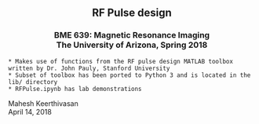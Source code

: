 <h2><center>RF Pulse design</center></h2>
<h3><center>BME 639: Magnetic Resonance Imaging  
    <br> The University of Arizona, Spring 2018</center></h3>

    * Makes use of functions from the RF pulse design MATLAB toolbox written by Dr. John Pauly, Stanford University 
    * Subset of toolbox has been ported to Python 3 and is located in the lib/ directory 
    * RFPulse.ipynb has lab demonstrations


Mahesh Keerthivasan
<br>
April 14, 2018
